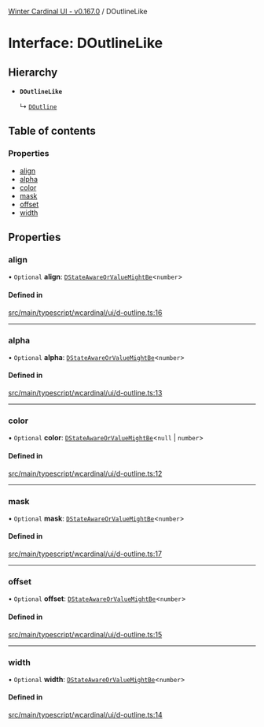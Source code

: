 [Winter Cardinal UI - v0.167.0](../index.md) / DOutlineLike

# Interface: DOutlineLike

## Hierarchy

- **`DOutlineLike`**

  ↳ [`DOutline`](DOutline.md)

## Table of contents

### Properties

- [align](DOutlineLike.md#align)
- [alpha](DOutlineLike.md#alpha)
- [color](DOutlineLike.md#color)
- [mask](DOutlineLike.md#mask)
- [offset](DOutlineLike.md#offset)
- [width](DOutlineLike.md#width)

## Properties

### align

• `Optional` **align**: [`DStateAwareOrValueMightBe`](../index.md#dstateawareorvaluemightbe)<`number`\>

#### Defined in

[src/main/typescript/wcardinal/ui/d-outline.ts:16](https://github.com/winter-cardinal/winter-cardinal-ui/blob/v0.167.0/src/main/typescript/wcardinal/ui/d-outline.ts#L16)

___

### alpha

• `Optional` **alpha**: [`DStateAwareOrValueMightBe`](../index.md#dstateawareorvaluemightbe)<`number`\>

#### Defined in

[src/main/typescript/wcardinal/ui/d-outline.ts:13](https://github.com/winter-cardinal/winter-cardinal-ui/blob/v0.167.0/src/main/typescript/wcardinal/ui/d-outline.ts#L13)

___

### color

• `Optional` **color**: [`DStateAwareOrValueMightBe`](../index.md#dstateawareorvaluemightbe)<``null`` \| `number`\>

#### Defined in

[src/main/typescript/wcardinal/ui/d-outline.ts:12](https://github.com/winter-cardinal/winter-cardinal-ui/blob/v0.167.0/src/main/typescript/wcardinal/ui/d-outline.ts#L12)

___

### mask

• `Optional` **mask**: [`DStateAwareOrValueMightBe`](../index.md#dstateawareorvaluemightbe)<`number`\>

#### Defined in

[src/main/typescript/wcardinal/ui/d-outline.ts:17](https://github.com/winter-cardinal/winter-cardinal-ui/blob/v0.167.0/src/main/typescript/wcardinal/ui/d-outline.ts#L17)

___

### offset

• `Optional` **offset**: [`DStateAwareOrValueMightBe`](../index.md#dstateawareorvaluemightbe)<`number`\>

#### Defined in

[src/main/typescript/wcardinal/ui/d-outline.ts:15](https://github.com/winter-cardinal/winter-cardinal-ui/blob/v0.167.0/src/main/typescript/wcardinal/ui/d-outline.ts#L15)

___

### width

• `Optional` **width**: [`DStateAwareOrValueMightBe`](../index.md#dstateawareorvaluemightbe)<`number`\>

#### Defined in

[src/main/typescript/wcardinal/ui/d-outline.ts:14](https://github.com/winter-cardinal/winter-cardinal-ui/blob/v0.167.0/src/main/typescript/wcardinal/ui/d-outline.ts#L14)
